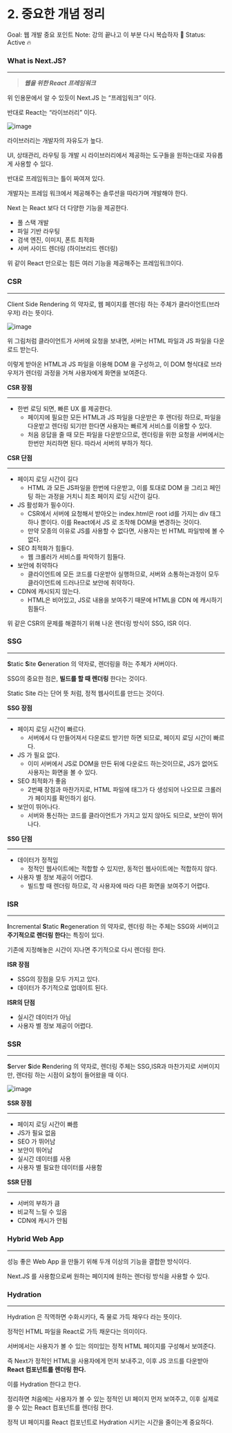 # 2. 중요한 개념 정리

Goal: 웹 개발 중요 포인트
Note: 강의 끝나고 이 부분 다시 복습하자 🔖
Status: Active 🔥

### What is Next.JS?

---

> **_웹을 위한 React 프레임워크_**

위 인용문에서 알 수 있듯이 Next.JS 는 “프레임워크” 이다.

반대로 React는 “라이브러리” 이다.

![image](https://github.com/JUNOSHON/TIL/assets/67476544/af1e9ba2-cea1-466f-8270-5f535e5d5a2e)

라이브러리는 개발자의 자유도가 높다.

UI, 상태관리, 라우팅 등 개발 시 라이브러리에서 제공하는 도구들을 원하는대로 자유롭게 사용할 수 있다.

반대로 프레임워크는 틀이 짜여져 있다.

개발자는 프레임 워크에서 제공해주는 솔루션을 따라가며 개발해야 한다.

Next 는 React 보다 더 다양한 기능을 제공한다.

- 풀 스택 개발
- 파일 기반 라우팅
- 검색 엔진, 이미지, 폰트 최적화
- 서버 사이드 렌더링 (하이브리드 렌더링)

위 같이 React 만으로는 힘든 여러 기능을 제공해주는 프레임워크이다.

### CSR

---

Client Side Rendering 의 약자로, 웹 페이지를 렌더링 하는 주체가 클라이언트(브라우저) 라는 뜻이다.

![image](https://github.com/JUNOSHON/TIL/assets/67476544/d4b3ff8d-6855-4f9a-995e-aba53659ef5e)

위 그림처럼 클라이언트가 서버에 요청을 보내면, 서버는 HTML 파일과 JS 파일을 다운로드 받는다.

이렇게 받아온 HTML과 JS 파일을 이용해 DOM 을 구성하고, 이 DOM 형식대로 브라우저가 렌더링 과정을 거쳐 사용자에게 화면을 보여준다.

**CSR 장점**

---

- 한번 로딩 되면, 빠른 UX 를 제공한다.
  - 페이지에 필요한 모든 HTML과 JS 파일을 다운받은 후 렌더링 하므로, 파일을 다운받고 렌더링 되기만 한다면 사용자는 빠르게 서비스를 이용할 수 있다.
  - 처음 응답을 줄 때 모든 파일을 다운받으므로, 렌더링을 위한 요청을 서버에서는 한번만 처리하면 된다. 따라서 서버의 부하가 적다.

**CSR 단점**

---

- 페이지 로딩 시간이 길다
  - HTML 과 모든 JS파일을 한번에 다운받고, 이를 토대로 DOM 을 그리고 페인팅 하는 과정을 거치니 최초 페이지 로딩 시간이 길다.
- JS 활성화가 필수이다.
  - CSR에서 서버에 요청해서 받아오는 index.html은 root id를 가지는 div 태그 하나 뿐이다. 이를 React에서 JS 로 조작해 DOM을 변경하는 것이다.
  - 만약 모종의 이유로 JS를 사용할 수 없다면, 사용자는 빈 HTML 파일밖에 볼 수 없다.
- SEO 최적화가 힘들다.
  - 웹 크롤러가 서비스를 파악하기 힘들다.
- 보안에 취약하다
  - 클라이언트에 모든 코드를 다운받아 실행하므로, 서버와 소통하는과정이 모두 클라이언트에 드러나므로 보안에 취약하다.
- CDN에 캐시되지 않는다.
  - HTML은 비어있고, JS로 내용을 보여주기 때문에 HTML을 CDN 에 캐시하기 힘들다.

위 같은 CSR의 문제를 해결하기 위해 나온 렌더링 방식이 SSG, ISR 이다.

### SSG

---

**S**tatic **S**ite **G**eneration 의 약자로, 렌더링을 하는 주체가 서버이다.

SSG의 중요한 점은, **빌드를 할 때 렌더링** 한다는 것이다.

Static Site 라는 단어 뜻 처럼, 정적 웹사이트를 만드는 것이다.

**SSG 장점**

---

- 페이지 로딩 시간이 빠르다.
  - 서버에서 다 만들어져서 다운로드 받기만 하면 되므로, 페이지 로딩 시간이 빠르다.
- JS 가 필요 없다.
  - 이미 서버에서 JS로 DOM을 만든 뒤에 다운로드 하는것이므로, JS가 없어도 사용자는 화면을 볼 수 있다.
- SEO 최적화가 좋음
  - 2번째 장점과 마찬가지로, HTML 파일에 태그가 다 생성되어 나오므로 크롤러가 페이지를 확인하기 쉽다.
- 보안이 뛰어나다.
  - 서버와 통신하는 코드를 클라이언트가 가지고 있지 않아도 되므로, 보안이 뛰어나다.

**SSG 단점**

---

- 데이터가 정적임
  - 정적인 웹사이트에는 적합할 수 있지만, 동적인 웹사이트에는 적합하지 않다.
- 사용자 별 정보 제공이 어렵다.
  - 빌드할 때 렌더링 하므로, 각 사용자에 따라 다른 화면을 보여주기 어렵다.

### ISR

---

**I**ncremental **S**tatic **R**egeneration 의 약자로, 렌더링 하는 주체는 SSG와 서버이고 **주기적으로 렌더링 한다**는 특징이 있다.

기존에 지정해놓은 시간이 지나면 주기적으로 다시 렌더링 한다.

**ISR 장점**

- SSG의 장점을 모두 가지고 있다.
- 데이터가 주기적으로 업데이트 된다.

**ISR의 단점**

- 실시간 데이터가 아님
- 사용자 별 정보 제공이 어렵다.

### **SSR**

---

**S**erver **S**ide **R**endering 의 약자로, 렌더링 주체는 SSG,ISR과 마찬가지로 서버이지만, 렌더링 하는 시점이 요청이 들어왔을 때 이다.

![image](https://github.com/JUNOSHON/TIL/assets/67476544/53dcc3ab-a8b1-4ba7-a9dd-a8b44269235f)

**SSR 장점**

---

- 페이지 로딩 시간이 빠름
- JS가 필요 없음
- SEO 가 뛰어남
- 보안이 뛰어남
- 실시간 데이터를 사용
- 사용자 별 필요한 데이터를 사용함

**SSR 단점**

---

- 서버의 부하가 큼
- 비교적 느릴 수 있음
- CDN에 캐시가 안됨

### **Hybrid** Web App

---

성능 좋은 Web App 을 만들기 위해 두개 이상의 기능을 결합한 방식이다.

Next.JS 를 사용함으로써 원하는 페이지에 원하는 렌더링 방식을 사용할 수 있다.

### Hydration

---

Hydration 은 직역하면 수화시키다, 즉 물로 가득 채우다 라는 뜻이다.

정적인 HTML 파일을 React로 가득 채운다는 의미이다.

서버에서는 사용자가 볼 수 있는 의미있는 정적 HTML 페이지를 구성해서 보여준다.

즉 Next가 정적인 HTML을 사용자에게 먼저 보내주고, 이후 JS 코드를 다운받아 **React 컴포넌트를 렌더링 한다.**

이를 Hydration 한다고 한다.

정리하면 처음에는 사용자가 볼 수 있는 정적인 UI 페이지 먼저 보여주고, 이후 실제로 쓸 수 있는 React 컴포넌트를 렌더링 한다.

정적 UI 페이지를 React 컴포넌트로 Hydration 시키는 시간을 줄이는게 중요하다.
